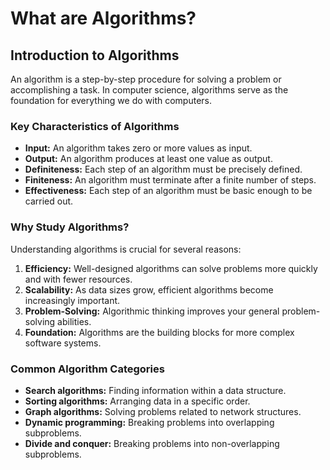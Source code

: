 # What are Algorithms?

## Introduction to Algorithms

An algorithm is a step-by-step procedure for solving a problem or accomplishing a task. In computer science, algorithms serve as the foundation for everything we do with computers.

### Key Characteristics of Algorithms

- **Input:** An algorithm takes zero or more values as input.
- **Output:** An algorithm produces at least one value as output.
- **Definiteness:** Each step of an algorithm must be precisely defined.
- **Finiteness:** An algorithm must terminate after a finite number of steps.
- **Effectiveness:** Each step of an algorithm must be basic enough to be carried out.

### Why Study Algorithms?

Understanding algorithms is crucial for several reasons:

1. **Efficiency:** Well-designed algorithms can solve problems more quickly and with fewer resources.
2. **Scalability:** As data sizes grow, efficient algorithms become increasingly important.
3. **Problem-Solving:** Algorithmic thinking improves your general problem-solving abilities.
4. **Foundation:** Algorithms are the building blocks for more complex software systems.

### Common Algorithm Categories

- **Search algorithms:** Finding information within a data structure.
- **Sorting algorithms:** Arranging data in a specific order.
- **Graph algorithms:** Solving problems related to network structures.
- **Dynamic programming:** Breaking problems into overlapping subproblems.
- **Divide and conquer:** Breaking problems into non-overlapping subproblems.